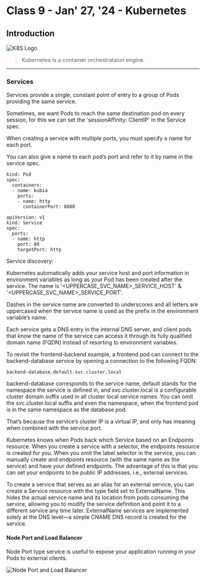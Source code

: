 # Class 9 - Jan' 27, '24 - Kubernetes

## Introduction
![K8S Logo](https://upload.wikimedia.org/wikipedia/commons/thumb/6/67/Kubernetes_logo.svg/2560px-Kubernetes_logo.svg.png)

> Kubernetes is a container orchestrataion engine.

---

### Services

Services provide a single, constant point of entry to a group of Pods providing the same service.

Sometimes, we want Pods to reach the same destination pod on every session, for this we can set the 'sessionAffinity: ClientIP' in the Service spec.

When creating a service with multiple ports, you must specify a name for each port.

You can also give a name to each pod’s port and refer to it by name in the service spec.

```
kind: Pod
spec:
  containers:
  - name: kubia
    ports:
    - name: http
      containerPort: 8080
```

```
apiVersion: v1
kind: Service
spec:
  ports:
  - name: http
    port: 80
    targetPort: http
```

Service discovery:

Kubernetes automatically adds your service host and port information in environment variables as long as your Pod has been created after the service. The name is '\<UPPERCASE_SVC_NAME\>_SERVICE_HOST' & '\<UPPERCASE_SVC_NAME\>_SERVICE_PORT'.

Dashes in the service name are converted to underscores and all letters are uppercased when the service name is used as the prefix in the environment variable’s name.

Each service gets a DNS entry in the internal DNS server, and client pods that know the name of the service can access it through its fully qualified domain name (FQDN) instead of resorting to environment variables.

To revisit the frontend-backend example, a frontend pod can connect to the backend-database service by opening a connection to the following FQDN:

`backend-database.default.svc.cluster.local`

backend-database corresponds to the service name, default stands for the namespace the service is defined in, and svc.cluster.local is a configurable cluster domain suffix used in all cluster local service names.
You can omit the svc.cluster.local suffix and even the namespace, when the frontend pod is in the same namespace as the database pod.

That’s because the service’s cluster IP is a virtual IP, and only has meaning when combined with the service port.

Kubernetes knows when Pods back which Service based on an Endpoints resource. When you create a service with a selector, the endpoints resource is created for you. When you omit the label selector in the service, you can manually create and endpoints resource (with the same name as the service) and have your defined endpoints. The advantage of this is that you can set your endpoints to be public IP addresses, i.e., external services.

To create a service that serves as an alias for an external service, you can create a Service resource with the type field set to ExternalName. This hides the actual service name and its location from pods consuming the service, allowing you to modify the service definition and point it to a different service any time later. ExternalName services are implemented solely at the DNS level—a simple CNAME DNS record is created for the service.

#### Node Port and Load Balancer

Node Port type service is useful to expose your application running in your Pods to external clients.

![Node Port and Load Balancer](https://i.octopus.com/blog/2022-11/difference-clusterip-nodeport-loadbalancer-kubernetes/loadbalancer.png)